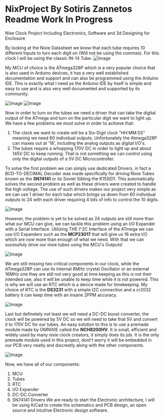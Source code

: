 # NixProject By Sotiris Zannetos Readme Work In Progress
Nixe Clock Project Including Electronics, Software and 3d Designing for Enclosure

By looking at the Nixie Datasheet we know that each tube requires 10 different Inputs to turn each digit on (Will not be using the commas). For this clock I will be using the classic IN-14 Tube.
![Image](https://github.com/user-attachments/assets/d782d193-2394-424d-9649-a965a1774491)

My MCU of choice is the ATmega328P which is a very popular choice that is also used in Arduino devices, it has a very well established documentation and support and can also be programmed using the Arduino IDE. This is exactly what I need as the Arduino IDE by itself is simple and easy to use and is also very well documented and supported by its community.

![Image](https://github.com/user-attachments/assets/a7d07339-eba1-4aa9-b806-48e4f633bd9e)
![Image](https://github.com/user-attachments/assets/38cf3939-0b51-454c-ae6d-2f647e09a22b)

Now in order to turn on the tubes we need a driver that can take the digital output of the ATmega and turn on the particular digit we want to light up. We have a few problems we must solve in order to achieve that:
1. The clock we want to create will be a Six-Digit clock "HH:MM:SS" meaning we need 60 individual outputs. Unfortunately the Atmega328P can maxes out at '18', including the analog outputs as digital I/O's.
2. The tubes require a whopping 170V DC in order to light up and about 145V DC to keep running. That is not something we can control using only the digital outputs of a 5V DC Microcontroller.

To solve the first problem we can simply use dedicated Drivers, in fact a BCD-TO-DECIMAL Decoder was made specifically for driving Nixie Tubes known as the **SN74141** or its Soviet Sibling the K155ID1. This automatically solves the second problem as well as these drivers were created to handle the high voltage. The use of such drivers makes our project very simple as we can use 1 driver for each tube which brings us down from 60 individual outputs to 24 with each driver requiring 4 bits of info to control the 10 digits.

![Image](https://github.com/user-attachments/assets/0e374f84-9c49-43f8-99c9-a4b5e42608e6)

However, the problem is yet to be solved as 24 outputs are still more than what our MCU can give, we can tackle this problem using an I/O Expander with a Serial Interface. Utilizing THE I^2C Interface of the ATmega we can use I/O Expanders such as the **MCP23017** that will give us 16 extra I/O which are now more than enough of what we need. With that we can sucessfuly drive our nixie tubes using the MCU's Outputs!

![Image](https://github.com/user-attachments/assets/dae679db-f14d-4664-b422-6676676a34d9)

We are still missing two critical components in our clock, while the ATmega328P can use its Internal 8MHz crystal Oscillator or an external 16MHz one they are still not very good at time keeping as this is not their intended use, also it will be unable to keep time while it is not powered. This is why we will use an RTC which is a device made for timekeeping. My choice of RTC is the **DS3231** with a simple I2C connection and a cr2032 battery it can keep time with an insane 2PPM accuracy.

![Image](https://github.com/user-attachments/assets/db0c53a4-4e39-4d6d-9993-70a54b9f5379)

Last but definetely not least we will need a DC-DC boost converter, the clock will be powered by 5V DC so we will need to take that 5V and convert it to 170V DC for our tubes. An easy solution to this is to use a premade module made by OMNIXIE called the **NCH8200HV**. It is small, efficient and widely used by many nixie clock creators, it simply does its job. It is the only premade module used in this project, dont't worry it will be embedded in our PCB very neatly and discreetly along with the other components.

![Image](https://github.com/user-attachments/assets/10daaea3-362f-419d-b5e2-67e0215e916c)

Now, we have all of our components:
1. MCU
2. Tubes
3. RTC
4. I/O Expander
5. DC-DC Converter
6. SN74141 Drivers
We are ready to start the Electronic architecture, I will be using KiCad to create the schematics and PCB design, an open source and intuitive Electronic design software. 


